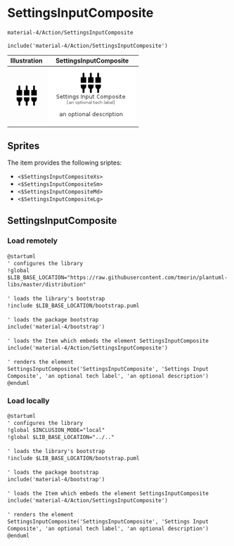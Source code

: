 # SettingsInputComposite


```text
material-4/Action/SettingsInputComposite
```

```text
include('material-4/Action/SettingsInputComposite')
```



| Illustration | SettingsInputComposite |
| :---: | :---: |
| ![illustration for Illustration](../../material-4/Action/SettingsInputComposite.png) | ![illustration for SettingsInputComposite](../../material-4/Action/SettingsInputComposite.Local.png) |



## Sprites
The item provides the following sriptes:

- `<$SettingsInputCompositeXs>`
- `<$SettingsInputCompositeSm>`
- `<$SettingsInputCompositeMd>`
- `<$SettingsInputCompositeLg>`





## SettingsInputComposite

### Load remotely
```plantuml
@startuml
' configures the library
!global $LIB_BASE_LOCATION="https://raw.githubusercontent.com/tmorin/plantuml-libs/master/distribution"

' loads the library's bootstrap
!include $LIB_BASE_LOCATION/bootstrap.puml

' loads the package bootstrap
include('material-4/bootstrap')

' loads the Item which embeds the element SettingsInputComposite
include('material-4/Action/SettingsInputComposite')

' renders the element
SettingsInputComposite('SettingsInputComposite', 'Settings Input Composite', 'an optional tech label', 'an optional description')
@enduml
```

### Load locally
```plantuml
@startuml
' configures the library
!global $INCLUSION_MODE="local"
!global $LIB_BASE_LOCATION="../.."

' loads the library's bootstrap
!include $LIB_BASE_LOCATION/bootstrap.puml

' loads the package bootstrap
include('material-4/bootstrap')

' loads the Item which embeds the element SettingsInputComposite
include('material-4/Action/SettingsInputComposite')

' renders the element
SettingsInputComposite('SettingsInputComposite', 'Settings Input Composite', 'an optional tech label', 'an optional description')
@enduml
```

